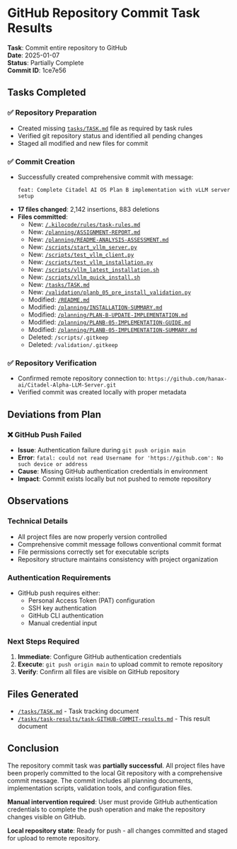 # GitHub Repository Commit Task Results

**Task**: Commit entire repository to GitHub  
**Date**: 2025-01-07  
**Status**: Partially Complete  
**Commit ID**: 1ce7e56  

## Tasks Completed

### ✅ Repository Preparation
- Created missing [`tasks/TASK.md`](../TASK.md) file as required by task rules
- Verified git repository status and identified all pending changes
- Staged all modified and new files for commit

### ✅ Commit Creation
- Successfully created comprehensive commit with message:
  ```
  feat: Complete Citadel AI OS Plan B implementation with vLLM server setup
  ```
- **17 files changed**: 2,142 insertions, 883 deletions
- **Files committed**:
  - New: [`/.kilocode/rules/task-rules.md`](../.kilocode/rules/task-rules.md)
  - New: [`/planning/ASSIGNMENT-REPORT.md`](../planning/ASSIGNMENT-REPORT.md)
  - New: [`/planning/README-ANALYSIS-ASSESSMENT.md`](../planning/README-ANALYSIS-ASSESSMENT.md)
  - New: [`/scripts/start_vllm_server.py`](../scripts/start_vllm_server.py)
  - New: [`/scripts/test_vllm_client.py`](../scripts/test_vllm_client.py)
  - New: [`/scripts/test_vllm_installation.py`](../scripts/test_vllm_installation.py)
  - New: [`/scripts/vllm_latest_installation.sh`](../scripts/vllm_latest_installation.sh)
  - New: [`/scripts/vllm_quick_install.sh`](../scripts/vllm_quick_install.sh)
  - New: [`/tasks/TASK.md`](../TASK.md)
  - New: [`/validation/planb_05_pre_install_validation.py`](../validation/planb_05_pre_install_validation.py)
  - Modified: [`/README.md`](../README.md)
  - Modified: [`/planning/INSTALLATION-SUMMARY.md`](../planning/INSTALLATION-SUMMARY.md)
  - Modified: [`/planning/PLAN-B-UPDATE-IMPLEMENTATION.md`](../planning/PLAN-B-UPDATE-IMPLEMENTATION.md)
  - Modified: [`/planning/PLANB-05-IMPLEMENTATION-GUIDE.md`](../planning/PLANB-05-IMPLEMENTATION-GUIDE.md)
  - Modified: [`/planning/PLANB-05-IMPLEMENTATION-SUMMARY.md`](../planning/PLANB-05-IMPLEMENTATION-SUMMARY.md)
  - Deleted: `/scripts/.gitkeep`
  - Deleted: `/validation/.gitkeep`

### ✅ Repository Verification
- Confirmed remote repository connection to: `https://github.com/hanax-ai/Citadel-Alpha-LLM-Server.git`
- Verified commit was created locally with proper metadata

## Deviations from Plan

### ❌ GitHub Push Failed
- **Issue**: Authentication failure during `git push origin main`
- **Error**: `fatal: could not read Username for 'https://github.com': No such device or address`
- **Cause**: Missing GitHub authentication credentials in environment
- **Impact**: Commit exists locally but not pushed to remote repository

## Observations

### Technical Details
- All project files are now properly version controlled
- Comprehensive commit message follows conventional commit format
- File permissions correctly set for executable scripts
- Repository structure maintains consistency with project organization

### Authentication Requirements
- GitHub push requires either:
  - Personal Access Token (PAT) configuration
  - SSH key authentication
  - GitHub CLI authentication
  - Manual credential input

### Next Steps Required
1. **Immediate**: Configure GitHub authentication credentials
2. **Execute**: `git push origin main` to upload commit to remote repository
3. **Verify**: Confirm all files are visible on GitHub repository

## Files Generated

- [`/tasks/TASK.md`](../TASK.md) - Task tracking document
- [`/tasks/task-results/task-GITHUB-COMMIT-results.md`](./task-GITHUB-COMMIT-results.md) - This result document

## Conclusion

The repository commit task was **partially successful**. All project files have been properly committed to the local Git repository with a comprehensive commit message. The commit includes all planning documents, implementation scripts, validation tools, and configuration files.

**Manual intervention required**: User must provide GitHub authentication credentials to complete the push operation and make the repository changes visible on GitHub.

**Local repository state**: Ready for push - all changes committed and staged for upload to remote repository.